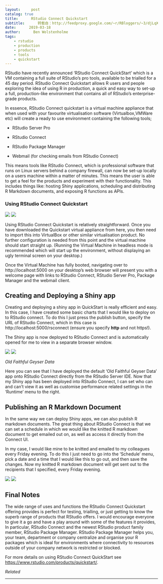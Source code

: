 ```yaml
---
layout:     post
catalog: true
title:      RStudio Connect Quickstart
subtitle:      转载自：http://feedproxy.google.com/~r/RBloggers/~3/djLqXOj6n84/
date:      2019-03-18
author:      Ben Wolstenholme
tags:
    - rstudio
    - production
    - products
    - tools
    - quickstart
---
```






RStudio have recently announced ‘RStudio Connect QuickStart’ which is a VM containing a full suite of RStudio’s pro tools, available to be trialled for a 45 day period. RStudio Connect Quickstart allows R users and people exploring the idea of using R in production, a quick and easy way to set-up a full, production-like environment that contains all of RStudio’s enterprise-grade products.

In essence, RStudio Connect quickstart is a virtual machine appliance that when used with your favourite virtualisation software (Virtualbox,VMWare etc) will create a ready to use environment containing the following tools;

- RStudio Server Pro

- RStudio Connect

- RStudio Package Manager

- Webmail (for checking emails from RStudio Connect)


This means tools like RStudio Connect, which is professional software that runs on Linux servers behind a company firewall, can now be set-up locally on a users machine within a matter of minutes. This means the user is able to get a feel for the products and experiment with their functionality. This includes things like: hosting Shiny applications, scheduling and distributing R Markdown documents, and exposing R functions as APIs.

### Using RStudio Connect Quickstart

![](https://i1.wp.com/www.mango-solutions.com/wp-content/uploads/sites/6/2019/03/Capture.png?w=450&ssl=1)
![](https://i1.wp.com/www.mango-solutions.com/wp-content/uploads/sites/6/2019/03/Capture.png?w=450&ssl=1)


Using RStudio Connect Quickstart is relatively straightforward. Once you have downloaded the Quickstart virtual appliance from here, you then need to import this into VirtualBox or other similar virtualisation product. No further configuration is needed from this point and the virtual machine should start straight up. (Running the Virtual Machine in headless mode is recommended which will start up the environment, without displaying an ugly terminal screen on your desktop.)

Once the Virtual Machine has fully booted, navigating over to http://localhost:5000 on your desktop’s web browser will present you with a welcome page with links to RStudio Connect, RStudio Server Pro, Package Manager and the webmail client.

## Creating and Deploying a Shiny app

Creating and deploying a shiny app in QuickStart is really efficient and easy. In this case, I have created some basic charts that I would like to deploy on to RStudio connect. To do this I just press the publish button, specify the URL of RStudio Connect, which in this case is http://localhost:5000/rsconnect (ensure you specify **http** and not https!).

The Shiny app is now deployed to RStudio Connect and is automatically opened for me to view in a separate browser window.

![](https://i2.wp.com/www.mango-solutions.com/wp-content/uploads/sites/6/2019/03/benblog2.png?w=450&ssl=1)
![](https://i2.wp.com/www.mango-solutions.com/wp-content/uploads/sites/6/2019/03/benblog2.png?w=450&ssl=1)


*Old Faithful Geyser Data*

Here you can see that I have deployed the default ‘Old Faithful Geyser Data’ app onto RStudio Connect directly from the RStudio Server IDE. Now that my Shiny app has been deployed into RStudio Connect, I can set who can and can’t view it as well as customise performance related settings in the ‘Runtime’ menu to the right.

## Publishing an R Markdown Document

In the same way we can deploy Shiny apps, we can also publish R markdown documents. The great thing about RStudio Connect is that we can set a schedule in which we would like the knitted R markdown document to get emailed out on, as well as access it directly from the Connect UI.

In my case, I would like mine to be knitted and emailed to my colleagues every Friday evening. To do this I just need to go into the ‘Schedule’ menu, pick a date and a time that I would like this to go out, and then save the changes. Now my knitted R markdown document will get sent out to the recipients that I specified, every Friday evening.

![](https://i2.wp.com/www.mango-solutions.com/wp-content/uploads/sites/6/2019/03/benblog3.png?w=450&ssl=1)
![](https://i2.wp.com/www.mango-solutions.com/wp-content/uploads/sites/6/2019/03/benblog3.png?w=450&ssl=1)


## Final Notes

The wide range of uses and functions the RStudio Connect Quickstart offering provides is perfect for testing, trialling, or just getting to know the superb range of products that RStudio offers. I would encourage everyone to give it a go and have a play around with some of the features it provides, In particular, RStudio Connect and the newest RStudio product family member, RStudio Package Manager. RStudio Package Manager helps you, your team, department or company centralize and organise your R packages which is ideal for environments where connectivity to resources outside of your company network is restricted or blocked.

For more details on using RStudio Connect QuickStart see https://www.rstudio.com/products/quickstart/.


*Related*








---

